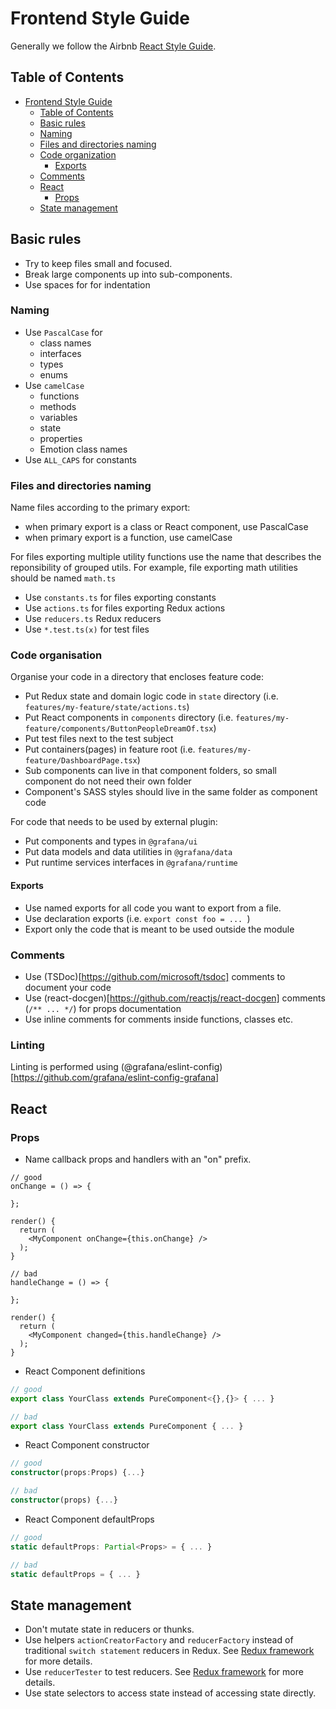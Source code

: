 # Frontend Style Guide

Generally we follow the Airbnb [React Style Guide](https://github.com/airbnb/javascript/tree/master/react).

## Table of Contents

- [Frontend Style Guide](#frontend-style-guide)
  - [Table of Contents](#table-of-contents)
  - [Basic rules](#basic-rules)
  - [Naming](#naming)
  - [Files and directories naming](#files-and-directories-naming)
  - [Code organization](#code-organization)
    - [Exports](#exports)
  - [Comments](#comments)
  - [React](#react)
    - [Props](#props)
  - [State management](#state-management)

## Basic rules

- Try to keep files small and focused.
- Break large components up into sub-components.
- Use spaces for for indentation

### Naming
- Use `PascalCase` for
    - class names
    - interfaces
    - types
    - enums
- Use `camelCase`
    - functions
    - methods
    - variables
    - state
    - properties
    - Emotion class names
- Use `ALL_CAPS` for constants


### Files and directories naming

Name files according to the primary export:
- when primary export is a class or React component, use PascalCase
- when primary export is a function, use camelCase
    
For files exporting multiple utility functions use the name that describes the reponsibility of grouped utils. For example, file exporting math utilities should be named `math.ts`

- Use `constants.ts` for files exporting constants
- Use `actions.ts` for files exporting Redux actions
- Use `reducers.ts` Redux reducers
- Use `*.test.ts(x)` for test files

### Code organisation
Organise your code in a directory that encloses feature code:
- Put Redux state and domain logic code in `state` directory (i.e. `features/my-feature/state/actions.ts`)
- Put React components in `components` directory (i.e. `features/my-feature/components/ButtonPeopleDreamOf.tsx`)
- Put test files next to the test subject
- Put containers(pages) in feature root (i.e. `features/my-feature/DashboardPage.tsx`)
- Sub components can live in that component folders, so small component do not need their own folder
- Component's SASS styles should live in the same folder as component code

For code that needs to be used by external plugin:
- Put components and types in `@grafana/ui`
- Put data models and data utilities in `@grafana/data`
- Put runtime services interfaces in `@grafana/runtime`

#### Exports
- Use named exports for all code you want to export from a file. 
- Use declaration exports (i.e. `export const foo = ... `)
- Export only the code that is meant to be used outside the module

### Comments
- Use (TSDoc)[https://github.com/microsoft/tsdoc] comments to document your code
- Use (react-docgen)[https://github.com/reactjs/react-docgen] comments (`/** ... */`) for props documentation
- Use inline comments for comments inside functions, classes etc.

### Linting
Linting is performed using (@grafana/eslint-config)[https://github.com/grafana/eslint-config-grafana]


 
## React 
### Props

- Name callback props and handlers with an "on" prefix.

```tsx
// good
onChange = () => {

};

render() {
  return (
    <MyComponent onChange={this.onChange} />
  );
}

// bad
handleChange = () => {

};

render() {
  return (
    <MyComponent changed={this.handleChange} />
  );
}
```

- React Component definitions

```jsx
// good
export class YourClass extends PureComponent<{},{}> { ... }

// bad
export class YourClass extends PureComponent { ... }
```

- React Component constructor

```typescript
// good
constructor(props:Props) {...}

// bad
constructor(props) {...}
```

- React Component defaultProps

```typescript
// good
static defaultProps: Partial<Props> = { ... }

// bad
static defaultProps = { ... }
```

## State management

- Don't mutate state in reducers or thunks.
- Use helpers `actionCreatorFactory` and `reducerFactory` instead of traditional `switch statement` reducers in Redux. See [Redux framework](redux.md) for more details.
- Use `reducerTester` to test reducers. See [Redux framework](redux.md) for more details.
- Use state selectors to access state instead of accessing state directly.
